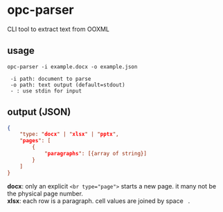# opc-parser
CLI tool to extract text from OOXML

## usage

```
opc-parser -i example.docx -o example.json

 -i path: document to parse
 -o path: text output (default=stdout)
 - : use stdin for input
```

## output (JSON)

```json
{
    "type: "docx" | "xlsx" | "pptx",
    "pages": [
        {
            "paragraphs": [{array of string}]
        }
    ]
}
```

**docx**: only an explicit `<br type="page">` starts a new page. it many not be the physical page number.  
**xlsx**: each row is a paragraph. cell values are joined by space ` `.  


